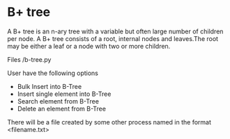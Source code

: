 # B+ tree

A B+ tree is an n-ary tree with a variable but often large number of children per node. A B+ tree consists of a root, internal nodes and leaves.The root may be either a leaf or a node with two or more children.

Files
 /b-tree.py
  

User have the following options 
* Bulk Insert into B-Tree 
* Insert single element into B-Tree
* Search element from B-Tree
* Delete an element from B-Tree

There will be a file created by some other process named in the format <filename.txt>


